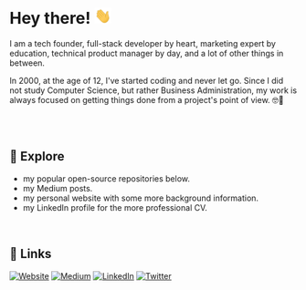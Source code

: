 # Hey there! <img src="https://github.com/jekuer/jekuer/blob/main/hello.webp?raw=true" width="29">

I am a tech founder, full-stack developer by heart, marketing expert by education, technical product manager by day, and a lot of other things in between. 

In 2000, at the age of 12, I've started coding and never let go. 
Since I did not study Computer Science, but rather Business Administration, my work is always focused on getting things done from a project's point of view. 🤓🚀

<br> 

<br> 

## 🔭 Explore 
- my popular open-source repositories below.
- my Medium posts.
- my personal website with some more background information.
- my LinkedIn profile for the more professional CV.

<br> 

## 🔗 Links

[![Website](https://img.shields.io/badge/Website-3e4d64?style=for-the-badge&logoColor=white)](https://jenskuerschner.de/) 
[![Medium](https://img.shields.io/badge/Medium-00ab6c?style=for-the-badge&logo=medium&logoColor=white)](https://jenskuerschner.medium.com/) 
[![LinkedIn](https://img.shields.io/badge/LinkedIn-0077B5?style=for-the-badge&logo=LinkedIn&logoColor=white)](https://www.linkedin.com/in/jenskuerschner) 
[![Twitter](https://img.shields.io/badge/Twitter-1DA1F2?style=for-the-badge&logo=Twitter&logoColor=white)](https://twitter.com/jekuer) 
